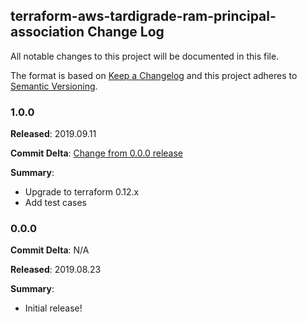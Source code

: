 ## terraform-aws-tardigrade-ram-principal-association Change Log

All notable changes to this project will be documented in this file.

The format is based on [Keep a Changelog](http://keepachangelog.com/) and this project adheres to [Semantic Versioning](http://semver.org/).

### 1.0.0

**Released**: 2019.09.11

**Commit Delta**: [Change from 0.0.0 release](https://github.com/plus3it/terraform-aws-tardigrade-ram-principal-association/compare/0.0.0...1.0.0)

**Summary**:

*   Upgrade to terraform 0.12.x
*   Add test cases

### 0.0.0

**Commit Delta**: N/A

**Released**: 2019.08.23

**Summary**:

*   Initial release!
